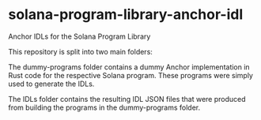 # solana-program-library-anchor-idl
Anchor IDLs for the Solana Program Library

This repository is split into two main folders:

The dummy-programs folder contains a dummy Anchor implementation in Rust code for the respective Solana program. These programs were simply used to generate the IDLs.

The IDLs folder contains the resulting IDL JSON files that were produced from building the programs in the dummy-programs folder.
